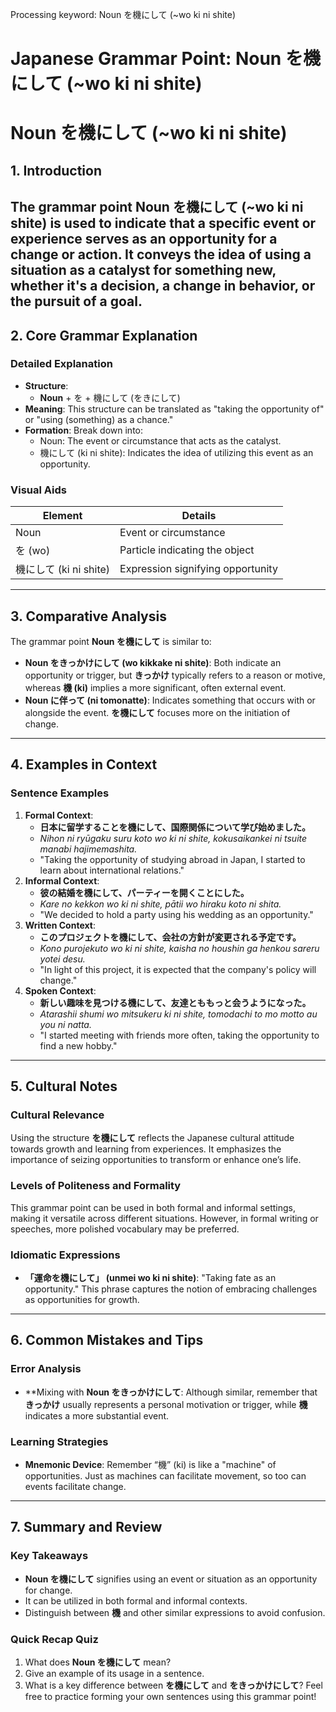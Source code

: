 Processing keyword: Noun を機にして (~wo ki ni shite)
# Japanese Grammar Point: Noun を機にして (~wo ki ni shite)
# Noun を機にして (~wo ki ni shite)
## 1. Introduction
The grammar point **Noun を機にして** (~wo ki ni shite) is used to indicate that a specific event or experience serves as an opportunity for a change or action. It conveys the idea of using a situation as a catalyst for something new, whether it's a decision, a change in behavior, or the pursuit of a goal.
---
## 2. Core Grammar Explanation
### Detailed Explanation
- **Structure**: 
  - **Noun** + を + 機にして (をきにして)
- **Meaning**: This structure can be translated as "taking the opportunity of" or "using (something) as a chance."
- **Formation**: Break down into:
  - Noun: The event or circumstance that acts as the catalyst.
  - 機にして (ki ni shite): Indicates the idea of utilizing this event as an opportunity.
### Visual Aids
| Element         | Details                     |
|------------------|----------------------------|
| Noun             | Event or circumstance      |
| を (wo)         | Particle indicating the object |
| 機にして (ki ni shite) | Expression signifying opportunity |
---
## 3. Comparative Analysis
The grammar point **Noun を機にして** is similar to:
- **Noun をきっかけにして (wo kikkake ni shite)**: Both indicate an opportunity or trigger, but **きっかけ** typically refers to a reason or motive, whereas **機 (ki)** implies a more significant, often external event.
- **Noun に伴って (ni tomonatte)**: Indicates something that occurs with or alongside the event. **を機にして** focuses more on the initiation of change.
---
## 4. Examples in Context
### Sentence Examples
1. **Formal Context**:
   - **日本に留学することを機にして、国際関係について学び始めました。**
   - *Nihon ni ryūgaku suru koto wo ki ni shite, kokusaikankei ni tsuite manabi hajimemashita.*
   - "Taking the opportunity of studying abroad in Japan, I started to learn about international relations."
2. **Informal Context**:
   - **彼の結婚を機にして、パーティーを開くことにした。**
   - *Kare no kekkon wo ki ni shite, pātii wo hiraku koto ni shita.*
   - "We decided to hold a party using his wedding as an opportunity."
3. **Written Context**:
   - **このプロジェクトを機にして、会社の方針が変更される予定です。**
   - *Kono purojekuto wo ki ni shite, kaisha no houshin ga henkou sareru yotei desu.*
   - "In light of this project, it is expected that the company's policy will change."
4. **Spoken Context**:
   - **新しい趣味を見つける機にして、友達とももっと会うようになった。**
   - *Atarashii shumi wo mitsukeru ki ni shite, tomodachi to mo motto au you ni natta.*
   - "I started meeting with friends more often, taking the opportunity to find a new hobby."
---
## 5. Cultural Notes
### Cultural Relevance
Using the structure **を機にして** reflects the Japanese cultural attitude towards growth and learning from experiences. It emphasizes the importance of seizing opportunities to transform or enhance one’s life.
### Levels of Politeness and Formality
This grammar point can be used in both formal and informal settings, making it versatile across different situations. However, in formal writing or speeches, more polished vocabulary may be preferred.
### Idiomatic Expressions
- **「運命を機にして」 (unmei wo ki ni shite)**: "Taking fate as an opportunity." This phrase captures the notion of embracing challenges as opportunities for growth.
---
## 6. Common Mistakes and Tips
### Error Analysis
- **Mixing with **Noun をきっかけにして**: Although similar, remember that **きっかけ** usually represents a personal motivation or trigger, while **機** indicates a more substantial event.
  
### Learning Strategies
- **Mnemonic Device**: Remember “機” (ki) is like a "machine" of opportunities. Just as machines can facilitate movement, so too can events facilitate change.
---
## 7. Summary and Review
### Key Takeaways
- **Noun を機にして** signifies using an event or situation as an opportunity for change.
- It can be utilized in both formal and informal contexts.
- Distinguish between **機** and other similar expressions to avoid confusion.
### Quick Recap Quiz
1. What does **Noun を機にして** mean?
2. Give an example of its usage in a sentence.
3. What is a key difference between **を機にして** and **をきっかけにして**?
Feel free to practice forming your own sentences using this grammar point!
